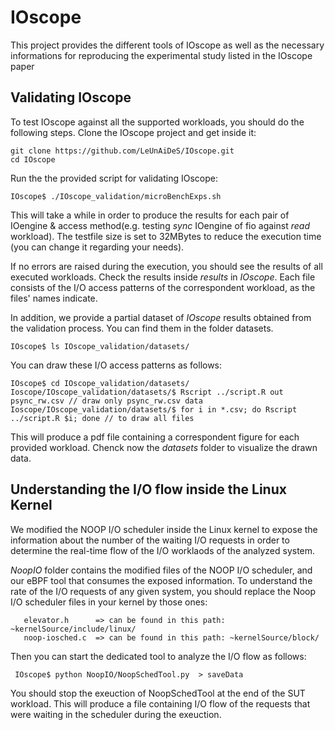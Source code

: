 # IOscope
This project provides the different tools of IOscope as well as the necessary informations for reproducing the experimental study listed in the IOscope paper 



## Validating IOscope
To test IOscope against all the supported workloads, you should do the following steps. 
Clone the IOscope project and get inside it: 
```
git clone https://github.com/LeUnAiDeS/IOscope.git
cd IOscope
```

Run the the provided script for validating IOscope: 
```
IOscope$ ./IOscope_validation/microBenchExps.sh
```
This will take a while in order to produce the results for each pair of IOengine & access method(e.g. testing *sync* IOengine of fio against *read* workload). The testfile size is set to 32MBytes to reduce the execution time (you can change it regarding your needs).


If no errors are raised during the execution, you should see the results of all executed workloads. Check the results 
inside *results* in *IOscope*. Each file consists of the I/O access patterns of the correspondent workload, as the files' names indicate. 

In addition, we provide a partial dataset of *IOscope* results obtained from the validation process. 
You can find them in the folder datasets.
```
IOscope$ ls IOscope_validation/datasets/
```
You can draw these I/O access patterns as follows:
```
IOscope$ cd IOscope_validation/datasets/
Ioscope/IOscope_validation/datasets/$ Rscript ../script.R out psync_rw.csv // draw only psync_rw.csv data
Ioscope/IOscope_validation/datasets/$ for i in *.csv; do Rscript ../script.R $i; done // to draw all files
```
This will produce a pdf file containing a correspondent figure for each provided workload.
Chenck now the *datasets* folder to visualize the drawn data.


## Understanding the I/O flow inside the Linux Kernel
We modified the NOOP I/O scheduler inside the Linux kernel to expose the information about the number of the 
waiting I/O requests in order to determine the real-time flow of the I/O worklaods of the analyzed system.


*NoopIO* folder contains the modified files of the NOOP I/O scheduler, and our eBPF tool that consumes the exposed information.
To understand the rate of the I/O requests of any given system, you should replace the Noop I/O scheduler files in your kernel 
by those ones: 
```
   elevator.h      => can be found in this path: ~kernelSource/include/linux/
   noop-iosched.c  => can be found in this path: ~kernelSource/block/
``` 
Then you can start the dedicated tool to analyze the I/O flow as follows: 
```
 IOscope$ python NoopIO/NoopSchedTool.py  > saveData
 ```
 You should stop the exeuction of NoopSchedTool at the end of the SUT workload. This will produce a file containing I/O flow of the requests that were waiting in the scheduler during the exeuction. 
